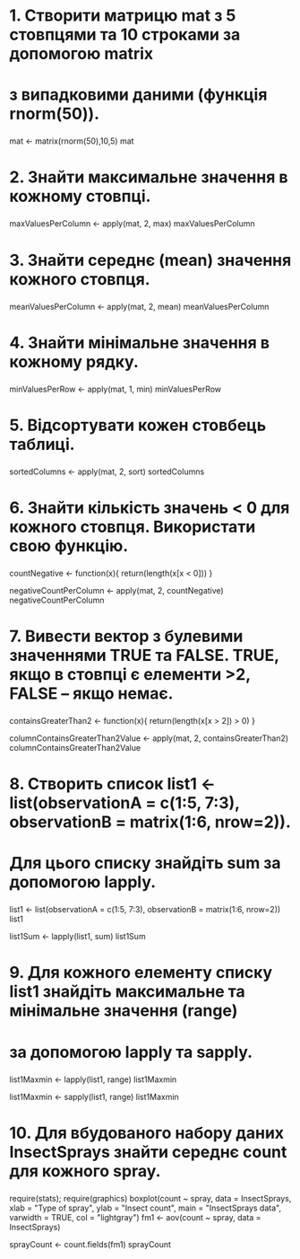 ###
# 1. Створити матрицю mat з 5 стовпцями та 10 строками за допомогою matrix
# з випадковими даними (функція rnorm(50)). 
###

mat <- matrix(rnorm(50),10,5)
mat

###
# 2. Знайти максимальне значення в кожному стовпці. 
###

maxValuesPerColumn <- apply(mat, 2, max)
maxValuesPerColumn

###
# 3. Знайти середнє (mean) значення кожного стовпця. 
###

meanValuesPerColumn <- apply(mat, 2, mean)
meanValuesPerColumn

###
# 4. Знайти мінімальне значення в кожному рядку. 
###

minValuesPerRow <- apply(mat, 1, min)
minValuesPerRow

###
# 5. Відсортувати кожен стовбець таблиці. 
###

sortedColumns <- apply(mat, 2, sort)
sortedColumns

###
# 6. Знайти кількість значень < 0 для кожного стовпця. Використати свою функцію. 
###

countNegative <- function(x){
  return(length(x[x < 0]))
}

negativeCountPerColumn <- apply(mat, 2, countNegative)
negativeCountPerColumn

###
# 7. Вивести вектор з булевими значеннями TRUE та FALSE. TRUE, якщо в стовпці є елементи >2, FALSE – якщо немає. 
###

containsGreaterThan2 <- function(x){
  return(length(x[x > 2]) > 0)
}

columnContainsGreaterThan2Value <- apply(mat, 2, containsGreaterThan2)
columnContainsGreaterThan2Value

###
# 8. Створить список list1 <-  list(observationA = c(1:5, 7:3), observationB = matrix(1:6, nrow=2)).
# Для цього списку знайдіть sum за допомогою lapply. 
###

list1 <-  list(observationA = c(1:5, 7:3), observationB = matrix(1:6, nrow=2))
list1

list1Sum <- lapply(list1, sum)
list1Sum

###
# 9. Для кожного елементу списку list1 знайдіть максимальне та мінімальне значення (range)
# за допомогою lapply та sapply. 
###

list1Maxmin <- lapply(list1, range)
list1Maxmin

list1Maxmin <- sapply(list1, range)
list1Maxmin

###
# 10. Для вбудованого набору даних InsectSprays знайти середнє count для кожного spray. 
###

require(stats); require(graphics)
boxplot(count ~ spray, data = InsectSprays,
        xlab = "Type of spray", ylab = "Insect count",
        main = "InsectSprays data", varwidth = TRUE, col = "lightgray")
fm1 <- aov(count ~ spray, data = InsectSprays)

sprayCount <- count.fields(fm1)
sprayCount
